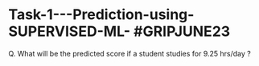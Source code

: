 # Task-1---Prediction-using-SUPERVISED-ML-  #GRIPJUNE23

Q. What will be the predicted score if a student studies for 9.25 hrs/day ? 

